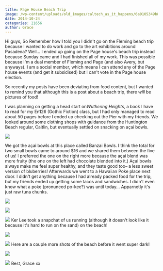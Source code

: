 ```yaml
---
title: Page House Beach Trip
image: /wp-content/uploads/old_images/caltech_as_it_happens/6a0105349b8251970b01b7c6f2529b970b.jpg
date: 2014-10-24
categories: 21656
author: Grace
---
```


Hi guys,
So Remember how I told you I didn't go on the Fleming beach trip because I wanted to do work and go to the art exhibitions around Pasadena? Well... I ended up going on the Page house's beach trip instead because Sunday came and I had finished all of my work. This was possible because I'm a dual member of Fleming and Page (and also Avery, but anyways). I am a social member, which means I can attend any of the Page house events (and get it subsidised) but I can't vote in the Page house election.

So recently my posts have been deviating from food content, but I wanted to remind you that although this is a post about a beach trip, there *will* be pictures of food!

I was planning on getting a head start on*Wuthering Heights*, a book I have to read for my En126 (Gothic Fiction) class, but I had only managed to read about 50 pages before I ended up checking out the Pier with my friends. We looked around some clothing shops with guidance from the Huntington Beach regular, Caitlin, but eventually settled on snacking on açai bowls.


![](/old_images/caltech_as_it_happens/6a0105349b8251970b01b8d07c4ca0970c.jpg)

We got the açai bowls at this place called Banzai Bowls. I think the total for two small bowls came to around $16 and we shared them between the five of us! I preferred the one on the right more because the açai blend was more fruity (the one on the left had chocolate blended into it.) Açai bowls always make me feel super healthy, and they taste good too– a less sweet version of bluberries!
Afterwards we went to a Hawaiian Poke place next door. I didn't get anything because I had already packed food for the trip, but my friends ended up getting some tacos and sandwiches. I didn't even know what a poke (pronunced po-kee?) was until today... Apparnetly it's just raw tuna chunks.


![](/old_images/caltech_as_it_happens/6a0105349b8251970b01bb07977483970d.jpg)

![](/old_images/caltech_as_it_happens/6a0105349b8251970b01b8d07c4d73970c.jpg)

![](/old_images/caltech_as_it_happens/6a0105349b8251970b01b7c6f253e8970b.jpg)
Ker Lee took a snapchat of us running (although it doesn't look like it because it's hard to run on the sand) on the beach!


![](/old_images/caltech_as_it_happens/6a0105349b8251970b01bb07977506970d.jpg)

![](/old_images/caltech_as_it_happens/6a0105349b8251970b01b8d07c4ddd970c.jpg)
Here are a couple more shots of the beach before it went super dark!


![](/old_images/caltech_as_it_happens/6a0105349b8251970b01bb0797753e970d.jpg)

![](/old_images/caltech_as_it_happens/6a0105349b8251970b01b7c6f25453970b.jpg)
Best,
Grace xx

